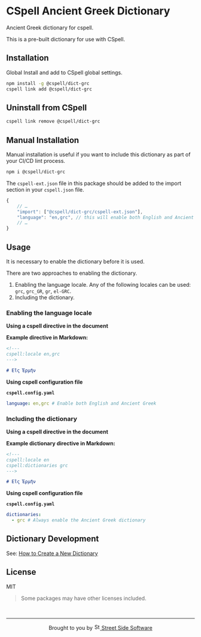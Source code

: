 # CSpell Ancient Greek Dictionary

Ancient Greek dictionary for cspell.

This is a pre-built dictionary for use with CSpell.

## Installation

Global Install and add to CSpell global settings.

```sh
npm install -g @cspell/dict-grc
cspell link add @cspell/dict-grc
```

## Uninstall from CSpell

```sh
cspell link remove @cspell/dict-grc
```

## Manual Installation

Manual installation is useful if you want to include this dictionary as part of your CI/CD lint process.

```sh
npm i @cspell/dict-grc
```

The `cspell-ext.json` file in this package should be added to the import section in your `cspell.json` file.

```javascript
{
    // …
    "import": ["@cspell/dict-grc/cspell-ext.json"],
    "language": "en,grc", // this will enable both English and Ancient Greek
    // …
}
```

## Usage

It is necessary to enable the dictionary before it is used.

There are two approaches to enabling the dictionary.

1. Enabling the language locale.
   Any of the following locales can be used: `grc`, `grc_GR`, `gr`, `el-GRC`.
1. Including the dictionary.

### Enabling the language locale

**Using a cspell directive in the document**

**Example directive in Markdown:**

```markdown
<!---
cspell:locale en,grc
--->

# Εἲς Ἑρμῆν
```

**Using cspell configuration file**

**`cspell.config.yaml`**

```yaml
language: en,grc # Enable both English and Ancient Greek
```

### Including the dictionary

**Using a cspell directive in the document**

**Example dictionary directive in Markdown:**

```markdown
<!---
cspell:locale en
cspell:dictionaries grc
--->

# Εἲς Ἑρμῆν
```

**Using cspell configuration file**

**`cspell.config.yaml`**

```yaml
dictionaries:
  - grc # Always enable the Ancient Greek dictionary
```

## Dictionary Development

See: [How to Create a New Dictionary](https://github.com/streetsidesoftware/cspell-dicts#how-to-create-a-new-dictionary)

## License

MIT

> Some packages may have other licenses included.

<!--- @@inject: ../../static/footer.md --->

<br/>

---

<p align="center">
Brought to you by <a href="https://streetsidesoftware.com" title="Street Side Software">
<img width="16" alt="Street Side Software Logo" src="https://i.imgur.com/CyduuVY.png" /> Street Side Software
</a>
</p>

<!--- @@inject-end: ../../static/footer.md --->
